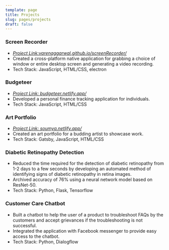 ```yaml
---
template: page
title: Projects
slug: pages/projects
draft: false
---
```

### Screen Recorder 
- [*Project Link: ​ varenaggarwal.github.io/screenRecorder/​*](https://varenaggarwal.github.io/screenRecorder/)
- Created a cross-platform native application for grabbing a choice of window or entire desktop screen and generating a video recording.
- Tech Stack: JavaScript, HTML/CSS, electron

### Budgeteer​
- [*Project Link: ​ budgeteer.netlify.app/*](https://budgeteer.netlify.app/)
- Developed a personal finance tracking application for individuals.
- Tech Stack: JavaScript, HTML/CSS

### Art Portfolio
- [*Project Link: soumya​.netlify.app/​*](https://soumya.netlify.app/)
- Created an art portfolio for a budding artist to showcase work.
- Tech Stack: Gatsby, JavaScript, HTML/CSS

### Diabetic Retinopathy Detection
- Reduced the time required for the detection of diabetic retinopathy from 1-2 days to a few seconds by developing an automated method of identifying signs of diabetic retinopathy in retina images.
- Archived accuracy of 76% using a neural network model based on ResNet-50.
- Tech Stack: Python, Flask, Tensorflow

### Customer Care Chatbot
- Built a chatbot to help the user of a product to troubleshoot FAQs by the customers and accept
grievances if the troubleshooting is not successful.
- Integrated the application with Facebook messenger to provide easy access to the chatbot.
- Tech Stack: Python, Dialogflow